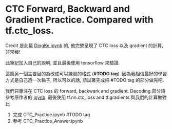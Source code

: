 # CTC Forward, Backward and Gradient Practice. Compared with tf.ctc_loss.

Credit 是此篇 [DingKe ipynb](https://github.com/DingKe/ml-tutorial/blob/master/ctc/CTC.ipynb) 的, 他完整呈現了 CTC loss 以及 gradient 的計算, 非常棒!

此筆記加入自己的說明, 並且最後使用 tensorflow 來驗證.

這篇另一個主要目的為改成可以練習的格式 (**#TODO tag**). 因為我相信最好的學習方式是自己造一次輪子, 所以可以的話, 請試著完成把 #TODO tag 的部分做完吧.

我們只專注在 CTC loss 的 forward, backwark and gradient. Decoding 部分請參考原作者的 [ipynb](https://github.com/DingKe/ml-tutorial/blob/master/ctc/CTC.ipynb). 最後使用 tf.nn.ctc_loss and tf.gradients 與我們的計算做對比

1. 完成 CTC_Practice.ipynb #TODO tag
2. 參考 CTC_Practice_Answer.ipynb
